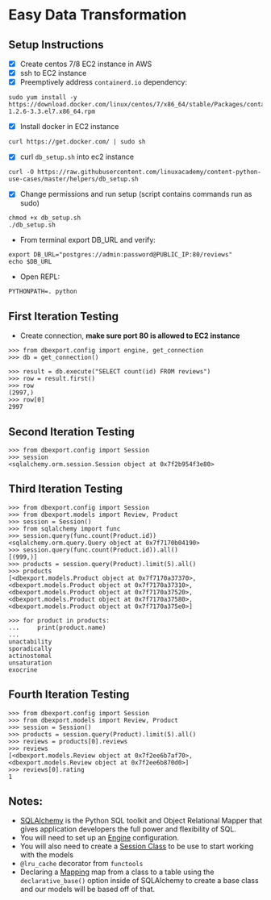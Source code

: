 # Easy Data Transformation

## Setup Instructions
- [x] Create centos 7/8 EC2 instance in AWS
- [x] ssh to EC2 instance
- [x] Preemptively address `containerd.io` dependency:
```
sudo yum install -y https://download.docker.com/linux/centos/7/x86_64/stable/Packages/containerd.io-1.2.6-3.3.el7.x86_64.rpm
```
- [x] Install docker in EC2 instance
```
curl https://get.docker.com/ | sudo sh
```
- [x] curl `db_setup.sh` into ec2 instance
```
curl -O https://raw.githubusercontent.com/linuxacademy/content-python-use-cases/master/helpers/db_setup.sh
```

- [x] Change permissions and run setup (script contains commands run as sudo)
```
chmod +x db_setup.sh
./db_setup.sh
```

- From terminal export DB_URL and verify:
```
export DB_URL="postgres://admin:password@PUBLIC_IP:80/reviews"
echo $DB_URL
```

- Open REPL:
```
PYTHONPATH=. python
```

## First Iteration Testing
- Create connection, __make sure port 80 is allowed to EC2 instance__
```
>>> from dbexport.config import engine, get_connection
>>> db = get_connection()
```

```
>>> result = db.execute("SELECT count(id) FROM reviews")
>>> row = result.first()
>>> row
(2997,)
>>> row[0]
2997
```

## Second Iteration Testing

```
>>> from dbexport.config import Session
>>> session
<sqlalchemy.orm.session.Session object at 0x7f2b954f3e80>
```

## Third Iteration Testing

```
>>> from dbexport.config import Session
>>> from dbexport.models import Review, Product
>>> session = Session()
>>> from sqlalchemy import func
>>> session.query(func.count(Product.id))
<sqlalchemy.orm.query.Query object at 0x7f7170b04190>
>>> session.query(func.count(Product.id)).all()
[(999,)]
>>> products = session.query(Product).limit(5).all()
>>> products
[<dbexport.models.Product object at 0x7f7170a37370>, <dbexport.models.Product object at 0x7f7170a37310>, <dbexport.models.Product object at 0x7f7170a37520>, <dbexport.models.Product object at 0x7f7170a37580>, <dbexport.models.Product object at 0x7f7170a375e0>]
```
```
>>> for product in products:
...     print(product.name)
... 
unactability
sporadically
actinostomal
unsaturation
exocrine
```

## Fourth Iteration Testing

```
>>> from dbexport.config import Session
>>> from dbexport.models import Review, Product
>>> session = Session()
>>> products = session.query(Product).limit(5).all()
>>> reviews = products[0].reviews 
>>> reviews
[<dbexport.models.Review object at 0x7f2ee6b7af70>, <dbexport.models.Review object at 0x7f2ee6b870d0>]
>>> reviews[0].rating
1
```

## Notes:
- [SQLAlchemy](https://www.sqlalchemy.org/) is the Python SQL toolkit and Object Relational Mapper that gives application developers the full power and flexibility of SQL.
- You will need to set up an [Engine](https://docs.sqlalchemy.org/en/13/core/engines.html?highlight=engine) configuration.
- You will also need to create a [Session Class](https://docs.sqlalchemy.org/en/13/orm/session.html) to be use to start working with the models
- `@lru_cache` decorator from `functools`
- Declaring a [Mapping](https://docs.sqlalchemy.org/en/13/orm/tutorial.html?highlight=declare%20mapping#declare-a-mapping) map from a class to a table using the `declarative_base()` option inside of SQLAlchemy to create a base class and our models will be based off of that.